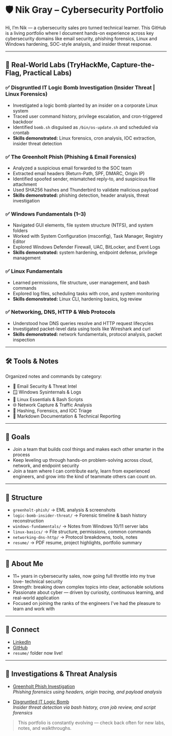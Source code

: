 # 🛡️ Nik Gray – Cybersecurity Portfolio

Hi, I’m Nik — a cybersecurity sales pro turned technical learner. This GitHub is a living portfolio where I document hands-on experience across key cybersecurity domains like email security, phishing forensics, Linux and Windows hardening, SOC-style analysis, and insider threat response.

---

## 🚨 Real-World Labs (TryHackMe, Capture-the-Flag, Practical Labs)

### ✅ Disgruntled IT Logic Bomb Investigation (Insider Threat | Linux Forensics)
- Investigated a logic bomb planted by an insider on a corporate Linux system
- Traced user command history, privilege escalation, and cron-triggered backdoor
- Identified `bomb.sh` disguised as `/bin/os-update.sh` and scheduled via crontab
- **Skills demonstrated:** Linux forensics, cron analysis, IOC extraction, insider threat detection

### ✅ The Greenholt Phish (Phishing & Email Forensics)
- Analyzed a suspicious email forwarded to the SOC team
- Extracted email headers (Return-Path, SPF, DMARC, Origin IP)
- Identified spoofed sender, mismatched reply-to, and suspicious file attachment
- Used SHA256 hashes and Thunderbird to validate malicious payload
- **Skills demonstrated:** phishing detection, header analysis, threat investigation

### ✅ Windows Fundamentals (1–3)
- Navigated GUI elements, file system structure (NTFS), and system folders
- Worked with System Configuration (msconfig), Task Manager, Registry Editor
- Explored Windows Defender Firewall, UAC, BitLocker, and Event Logs
- **Skills demonstrated:** system hardening, endpoint defense, privilege management

### ✅ Linux Fundamentals
- Learned permissions, file structure, user management, and bash commands
- Explored log files, scheduling tasks with cron, and system monitoring
- **Skills demonstrated:** Linux CLI, hardening basics, log review

### ✅ Networking, DNS, HTTP & Web Protocols
- Understood how DNS queries resolve and HTTP request lifecycles
- Investigated packet-level data using tools like Wireshark and curl
- **Skills demonstrated:** network fundamentals, protocol analysis, packet inspection

---

## 🛠️ Tools & Notes

Organized notes and commands by category:

- 🔐 Email Security & Threat Intel  
- 🪟 Windows Sysinternals & Logs  
- 🐧 Linux Essentials & Bash Scripts  
- 🌐 Network Capture & Traffic Analysis  
- 🧪 Hashing, Forensics, and IOC Triage  
- 📁 Markdown Documentation & Technical Reporting  

---

## 🎯 Goals

- Join a team that builds cool things and makes each other smarter in the process  
- Keep leveling up through hands-on problem-solving across cloud, network, and endpoint security  
- Join a team where I can contribute early, learn from experienced engineers, and grow into the kind of teammate others can count on.

---

## 📁 Structure

- `greenholt-phish/` → EML analysis & screenshots  
- `logic-bomb-insider-threat/` → Forensic timeline & bash history reconstruction  
- `windows-fundamentals/` → Notes from Windows 10/11 server labs  
- `linux-basics/` → File structure, permissions, common commands  
- `networking-dns-http/` → Protocol breakdowns, tools, notes  
- `resume/` → PDF resume, project highlights, portfolio summary  

---

## 🤝 About Me

- 11+ years in cybersecurity sales, now going full throttle into my true love- technical security
- Strength: breaking down complex topics into clear, actionable solutions
- Passionate about cyber — driven by curiosity, continuous learning, and real-world application
- Focused on joining the ranks of the engineers I've had the pleasure to learn and work with

---

## 🔗 Connect

- [LinkedIn](https://www.linkedin.com/in/nik-g-8a246170/)
- [GitHub](https://github.com/NikGunRay)
- `resume/` folder now live!

---

## 🧪 Investigations & Threat Analysis

- [Greenholt Phish Investigation](./greenholt-phish/README.md)  
  *Phishing forensics using headers, origin tracing, and payload analysis*

- [Disgruntled IT Logic Bomb](./logic-bomb-insider-threat/README.md)  
  *Insider threat detection via bash history, cron job review, and script forensics*

> This portfolio is constantly evolving — check back often for new labs, notes, and walkthroughs.

